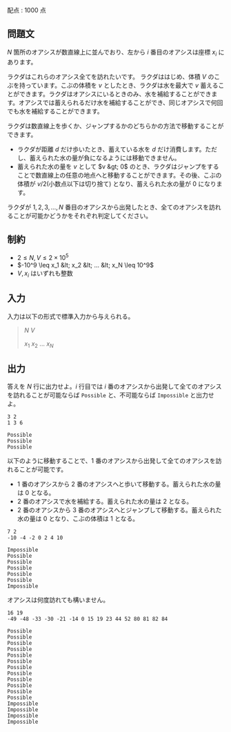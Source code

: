 配点 : $1000$ 点

## 問題文

$N$ 箇所のオアシスが数直線上に並んでおり、左から $i$ 番目のオアシスは座標 $x_i$ にあります。

ラクダはこれらのオアシス全てを訪れたいです。
ラクダははじめ、体積 $V$ のこぶを持っています。こぶの体積を $v$ としたとき、ラクダは水を最大で $v$ 蓄えることができます。ラクダはオアシスにいるときのみ、水を補給することができます。オアシスでは蓄えられるだけ水を補給することができ、同じオアシスで何回でも水を補給することができます。

ラクダは数直線上を歩くか、ジャンプするかのどちらかの方法で移動することができます。

- ラクダが距離 $d$ だけ歩いたとき、蓄えている水を $d$ だけ消費します。ただし、蓄えられた水の量が負になるようには移動できません。
- 蓄えられた水の量を $v$ として $v &gt; 0$ のとき、ラクダはジャンプをすることで数直線上の任意の地点へと移動することができます。その後、こぶの体積が $v/2$(小数点以下は切り捨て) となり、蓄えられた水の量が $0$ になります。

ラクダが $1,2,3,...,N$ 番目のオアシスから出発したとき、全てのオアシスを訪れることが可能かどうかをそれぞれ判定してください。

## 制約

- $2 \leq N,V \leq 2 \times 10^5$
- $-10^9 \leq x_1 &lt; x_2 &lt; ... &lt; x_N \leq 10^9$
- $V, x_i$ はいずれも整数

## 入力

入力は以下の形式で標準入力から与えられる。

> $N$ $V$
> 
> $x_1$ $x_2$ $...$ $x_{N}$

## 出力

答えを $N$ 行に出力せよ。$i$ 行目では $i$ 番のオアシスから出発して全てのオアシスを訪れることが可能ならば `Possible` と、不可能ならば `Impossible` と出力せよ。

```input1
3 2
1 3 6
```

```output1
Possible
Possible
Possible
```

以下のように移動することで、$1$ 番のオアシスから出発して全てのオアシスを訪れることが可能です。

- $1$ 番のオアシスから $2$ 番のオアシスへと歩いて移動する。蓄えられた水の量は $0$ となる。
- $2$ 番のオアシスで水を補給する。蓄えられた水の量は $2$ となる。
- $2$ 番のオアシスから $3$ 番のオアシスへとジャンプして移動する。蓄えられた水の量は $0$ となり、こぶの体積は $1$ となる。

```input2
7 2
-10 -4 -2 0 2 4 10
```

```output2
Impossible
Possible
Possible
Possible
Possible
Possible
Impossible
```

オアシスは何度訪れても構いません。

```input3
16 19
-49 -48 -33 -30 -21 -14 0 15 19 23 44 52 80 81 82 84
```

```output3
Possible
Possible
Possible
Possible
Possible
Possible
Possible
Possible
Possible
Possible
Possible
Possible
Impossible
Impossible
Impossible
Impossible
```